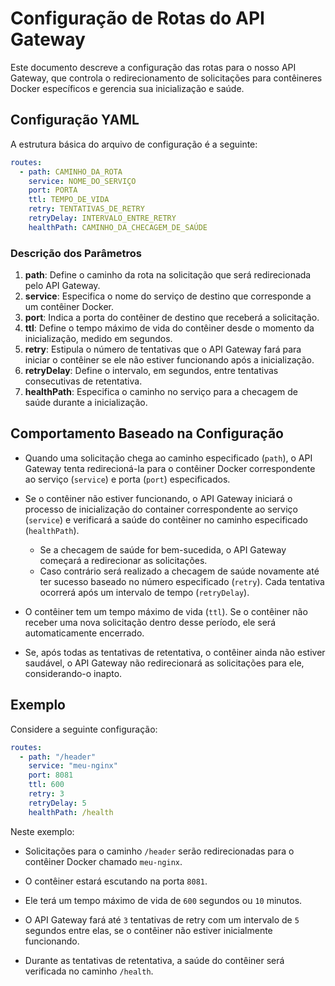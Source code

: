 # Configuração de Rotas do API Gateway

Este documento descreve a configuração das rotas para o nosso API Gateway, que controla o redirecionamento de solicitações para contêineres Docker específicos e gerencia sua inicialização e saúde.

## Configuração YAML

A estrutura básica do arquivo de configuração é a seguinte:

```yaml
routes:
  - path: CAMINHO_DA_ROTA
    service: NOME_DO_SERVIÇO
    port: PORTA
    ttl: TEMPO_DE_VIDA
    retry: TENTATIVAS_DE_RETRY
    retryDelay: INTERVALO_ENTRE_RETRY
    healthPath: CAMINHO_DA_CHECAGEM_DE_SAÚDE
```

### Descrição dos Parâmetros

1. **path**: Define o caminho da rota na solicitação que será redirecionada pelo API Gateway.
2. **service**: Especifica o nome do serviço de destino que corresponde a um contêiner Docker.
3. **port**: Indica a porta do contêiner de destino que receberá a solicitação.
4. **ttl**: Define o tempo máximo de vida do contêiner desde o momento da inicialização, medido em segundos.
5. **retry**: Estipula o número de tentativas que o API Gateway fará para iniciar o contêiner se ele não estiver funcionando após a inicialização.
6. **retryDelay**: Define o intervalo, em segundos, entre tentativas consecutivas de retentativa.
7. **healthPath**: Especifica o caminho no serviço para a checagem de saúde durante a inicialização.

## Comportamento Baseado na Configuração

- Quando uma solicitação chega ao caminho especificado (`path`), o API Gateway tenta redirecioná-la para o contêiner Docker correspondente ao serviço (`service`) e porta (`port`) especificados.

- Se o contêiner não estiver funcionando, o API Gateway iniciará o processo de inicialização do container correspondente ao serviço (`service`) e verificará a saúde do contêiner no caminho especificado (`healthPath`). 
  - Se a checagem de saúde for bem-sucedida, o API Gateway começará a redirecionar as solicitações.
  - Caso contrário será realizado a checagem de saúde novamente até ter sucesso baseado no número especificado (`retry`). Cada tentativa ocorrerá após um intervalo de tempo (`retryDelay`).

- O contêiner tem um tempo máximo de vida (`ttl`). Se o contêiner não receber uma nova solicitação dentro desse período, ele será automaticamente encerrado.

- Se, após todas as tentativas de retentativa, o contêiner ainda não estiver saudável, o API Gateway não redirecionará as solicitações para ele, considerando-o inapto.

## Exemplo

Considere a seguinte configuração:

```yaml
routes:
  - path: "/header"
    service: "meu-nginx"
    port: 8081
    ttl: 600
    retry: 3
    retryDelay: 5
    healthPath: /health
```

Neste exemplo:

- Solicitações para o caminho `/header` serão redirecionadas para o contêiner Docker chamado `meu-nginx`.

- O contêiner estará escutando na porta `8081`.

- Ele terá um tempo máximo de vida de `600` segundos ou `10` minutos.

- O API Gateway fará até `3` tentativas de retry com um intervalo de `5` segundos entre elas, se o contêiner não estiver inicialmente funcionando.

- Durante as tentativas de retentativa, a saúde do contêiner será verificada no caminho `/health`.
